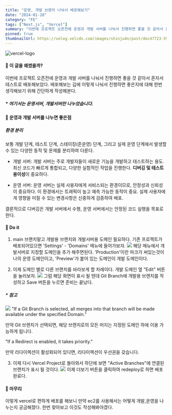 ```yaml
---
title: "운영, 개발 브랜치 나눠서 배포해보기"
date: "2024-01-28"
category: "FE"
tags: ["Next.js", "Vercel"]
summary: "이번에 프로젝트 오픈전에 운영과 개발 서버를 나눠서 진행하면 좋을 것 같아서 혼자서 테스트로 배포해보았다. 배포해보는 김에 이렇게 나눠서 진행하면 좋은지에 대해 한번 생각해보기 위해 간단하게 작성해본다. 보통 개발 단계, 테스트 단계, 스테이징(준운영) 단계, 그리고 실제 운영 단계에서 발생할 수 있는 다양한 동작 및 문제를 분리하여 다룬다."
pinned: true
thumbnailUrl: https://velog.velcdn.com/images/shinju4n/post/dec47723-5575-479b-8bd6-ae5589cb77fd/image.png
---
```


![vercel-logo](https://velog.velcdn.com/images/shinju4n/post/dec47723-5575-479b-8bd6-ae5589cb77fd/image.png)

#### 🧠 이 글을 왜썼을까?

이번에 프로젝트 오픈전에 운영과 개발 서버를 나눠서 진행하면 좋을 것 같아서 혼자서 테스트로 배포해보았다. 배포해보는 김에 이렇게 나눠서 진행하면 좋은지에 대해 한번 생각해보기 위해 간단하게 작성해본다.

##### \* 여기서는 운영서버, 개발서버만 나누었습니다.

#### 🚀 운영과 개발 서버를 나누면 좋은점

##### 환경 분리

보통 개발 단계, 테스트 단계, 스테이징(준운영) 단계, 그리고 실제 운영 단계에서 발생할 수 있는 다양한 동작 및 문제를 분리하여 다룬다.

- 개발 서버:
  개발 서버는 주로 개발자들이 새로운 기능을 개발하고 테스트하는 용도.
  최신 코드가 빠르게 통합되고, 다양한 실험적인 작업을 진행한다.
  **디버깅 및 테스트 용이성**이 중요하다.

- 운영 서버:
  운영 서버는 실제 사용자에게 서비스되는 환경이므로, 안정성과 신뢰성이 중요하다.
  이 환경에서는 트래픽이 높고 예측 가능한 동작이 중요.
  실제 사용자에게 영향을 미칠 수 있는 변경사항은 신중하게 검증하여 배포.

결론적으로 디버깅은 개발 서버에서 수행, 운영 서버에서는 안정된 코드 실행을 목표로 한다.

#### 🔼 Do it

1. main 브랜치말고 개발용 브랜치와 개발서버용 도메인 필요하다.
   기존 프로젝트가 배포되어있으면 'Settings' - 'Domains' 메뉴에 들어가보자.
   ![](https://velog.velcdn.com/images/shinju4n/post/4b5ce714-cbbe-4204-9ddb-9920862532d9/image.png)
   해당 매뉴에서 개발서버로 지정할 도메인을 추가 해주면된다.
   'Production'이란 마크가 써있는것이 나의 운영 도메인이고,
   'Preview'가 붙어 있는 도메인이 개발 도메인이다.

2. 이제 도메인 별로 다른 브랜치를 바라보게 할 차례이다.
   개발 도메인 옆 "Edit" 버튼을 눌러보자.
   ![](https://velog.velcdn.com/images/shinju4n/post/8e972464-658f-4c52-b6f0-13515ddd8dfb/image.png)
   그럼 해당 화면이 표시 될 텐데 Git Branch에 개발용 브랜치를 작성하고 Save 버튼을 누르면 준비는 끝났다.

##### \* 참고

![](https://velog.velcdn.com/images/shinju4n/post/2cd495c5-0e6c-47c2-99b9-e5a498b387fa/image.png)
"If a Git Branch is selected, all merges into that branch will be made available under the specified Domain."

만약 Git 브랜치가 선택되면, 해당 브랜치로의 모든 머지는 지정된 도메인 하에 이용 가능하게 됩니다.

"If a Redirect is enabled, it takes priority."

만약 리다이렉션이 활성화되어 있다면, 리다이렉션이 우선권을 갖습니다.

3. 이제 다시 Vercel Project로 돌아와서 하단에 보면 "Active Branches"에 연결된 브랜치가 표시 될 것이다.
   ![](https://velog.velcdn.com/images/shinju4n/post/005eb0da-8fbe-42ea-bf04-bbd83d0cfaae/image.png)
   이제 더보기 버튼을 클릭하여 redeploy로 하면 배포 완료다.

#### 🤔 마무리

이렇게 vercel로 편하게 배포를 해보니 만약 ec2를 사용해서는 어떻게 개발,운영을 나누는지 궁금해졌다. 한번 찾아보고 이것도 작성해봐야겠다.
